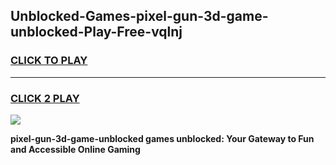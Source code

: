 
## Unblocked-Games-pixel-gun-3d-game-unblocked-Play-Free-vqlnj
<h3>
<a href="https://premium76.site?title=pixel-gun-3d-game-unblocked&ref=15A">CLICK TO PLAY</a></h3>
<hr>

<h3>
<a href="https://premium76.site?title=pixel-gun-3d-game-unblocked&ref=15A">CLICK 2 PLAY</a>
  
</h3>

<a href="https://premium76.site?title=pixel-gun-3d-game-unblocked&ref=15A"><img src="https://clearcache.store/games.png"></a>


**pixel-gun-3d-game-unblocked games unblocked: Your Gateway to Fun and Accessible Online Gaming**
